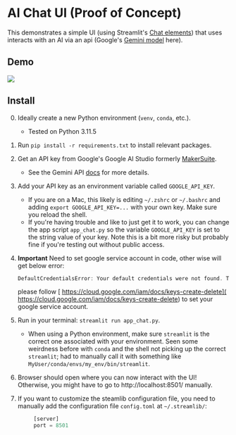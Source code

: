 # AI Chat UI (Proof of Concept)

This demonstrates a simple UI (using Streamlit's [Chat elements](https://docs.streamlit.io/library/api-reference/chat)) that uses interacts with an AI via an api (Google's [Gemini model](https://ai.google.dev/docs/gemini_api_overview) here).

## Demo
![](media/demo-ai-chat-ui-with-gemini-victorgeislinger.gif)


## Install

0. Ideally create a new Python environment (`venv`, `conda`, etc.).
    - Tested on Python 3.11.5
1. Run `pip install -r requirements.txt` to install relevant packages.
2. Get an API key from Google's Google AI Studio formerly [MakerSuite](https://makersuite.google.com/app/apikey).
    - See the Gemini API [docs](https://ai.google.dev/tutorials/setup) for more details.
3. Add your API key as an environment variable called `GOOGLE_API_KEY`.
    - If you are on a Mac, this likely is editing `~/.zshrc` or `~/.bashrc` and adding `export GOOGLE_API_KEY=...` with your own key. Make sure you reload the shell.
    - If you're having trouble and like to just get it to work, you can change the app script `app_chat.py` so the variable `GOOGLE_API_KEY` is set to the string value of your key. Note this is a bit more risky but probably fine if you're testing out without public access.
4. **Important**
   Need to set google service account in code, other wise will get below error:
   ```powershell
   DefaultCredentialsError: Your default credentials were not found. To set up Application Default Credentials, see https://cloud.google.com/docs/authentication/external/set-up-adc for more information.
   ```
   please follow [ https://cloud.google.com/iam/docs/keys-create-delete]( https://cloud.google.com/iam/docs/keys-create-delete) to set your google service account.

6. Run in your terminal: `streamlit run app_chat.py`.
    - When using a Python environment, make sure `streamlit` is the correct one associated with your environment. Seen some weirdness before with `conda` and the shell not picking up the correct `streamlit`; had to manually call it with something like `MyUser/conda/envs/my_env/bin/streamlit`.
7. Browser should open where you can now interact with the UI! Otherwise, you might have to go to http://localhost:8501/ manually.
8. If you want to customize the steamlib configuration file, you need to manually add the configuration file ``config.toml`` at ``~/.streamlib/``:
   ```javascript
        [server]
        port = 8501
   ```
